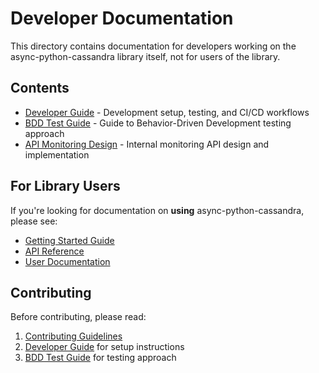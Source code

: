 # Developer Documentation

This directory contains documentation for developers working on the async-python-cassandra library itself, not for users of the library.

## Contents

- [Developer Guide](DEVELOPER_GUIDE.md) - Development setup, testing, and CI/CD workflows
- [BDD Test Guide](BDD_TEST_GUIDE.md) - Guide to Behavior-Driven Development testing approach
- [API Monitoring Design](api-monitoring.md) - Internal monitoring API design and implementation

## For Library Users

If you're looking for documentation on **using** async-python-cassandra, please see:
- [Getting Started Guide](../docs/getting-started.md)
- [API Reference](../docs/api.md)
- [User Documentation](../docs/)

## Contributing

Before contributing, please read:
1. [Contributing Guidelines](../CONTRIBUTING.md)
2. [Developer Guide](DEVELOPER_GUIDE.md) for setup instructions
3. [BDD Test Guide](BDD_TEST_GUIDE.md) for testing approach